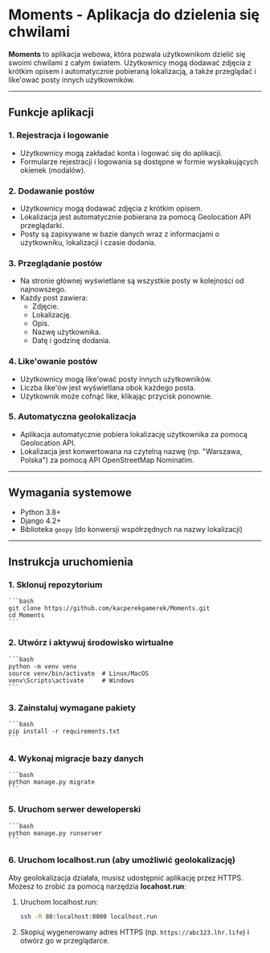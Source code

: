 # Moments - Aplikacja do dzielenia się chwilami

**Moments** to aplikacja webowa, która pozwala użytkownikom dzielić się swoimi chwilami z całym światem. Użytkownicy mogą dodawać zdjęcia z krótkim opisem i automatycznie pobieraną lokalizacją, a także przeglądać i like'ować posty innych użytkowników.

---

## Funkcje aplikacji

### 1. **Rejestracja i logowanie**
- Użytkownicy mogą zakładać konta i logować się do aplikacji.
- Formularze rejestracji i logowania są dostępne w formie wyskakujących okienek (modalów).

### 2. **Dodawanie postów**
- Użytkownicy mogą dodawać zdjęcia z krótkim opisem.
- Lokalizacja jest automatycznie pobierana za pomocą Geolocation API przeglądarki.
- Posty są zapisywane w bazie danych wraz z informacjami o użytkowniku, lokalizacji i czasie dodania.

### 3. **Przeglądanie postów**
- Na stronie głównej wyświetlane są wszystkie posty w kolejności od najnowszego.
- Każdy post zawiera:
  - Zdjęcie.
  - Lokalizację.
  - Opis.
  - Nazwę użytkownika.
  - Datę i godzinę dodania.

### 4. **Like'owanie postów**
- Użytkownicy mogą like'ować posty innych użytkowników.
- Liczba like'ów jest wyświetlana obok każdego posta.
- Użytkownik może cofnąć like, klikając przycisk ponownie.

### 5. **Automatyczna geolokalizacja**
- Aplikacja automatycznie pobiera lokalizację użytkownika za pomocą Geolocation API.
- Lokalizacja jest konwertowana na czytelną nazwę (np. "Warszawa, Polska") za pomocą API OpenStreetMap Nominatim.

---

## Wymagania systemowe

- Python 3.8+
- Django 4.2+
- Biblioteka `geopy` (do konwersji współrzędnych na nazwy lokalizacji)

---

## Instrukcja uruchomienia

### 1. Sklonuj repozytorium

    ```bash
    git clone https://github.com/kacperekgamerek/Moments.git
    cd Moments
    ```
    
### 2. Utwórz i aktywuj środowisko wirtualne

    ```bash
    python -m venv venv
    source venv/bin/activate  # Linux/MacOS
    venv\Scripts\activate     # Windows
    ```

### 3. Zainstaluj wymagane pakiety

    ```bash
    pip install -r requirements.txt
    ```

### 4. Wykonaj migracje bazy danych

    ```bash
    python manage.py migrate
    ```

### 5. Uruchom serwer deweloperski

    ```bash
    python manage.py runserver
    ```

### 6. Uruchom localhost.run (aby umożliwić geolokalizację)
Aby geolokalizacja działała, musisz udostępnić aplikację przez HTTPS. Możesz to zrobić za pomocą narzędzia **locahost.run**:
1. Uruchom localhost.run:

    ```bash
    ssh -R 80:localhost:8000 localhost.run
    ```

2. Skopiuj wygenerowany adres HTTPS (np. `https://abc123.lhr.life`) i otwórz go w przeglądarce.
 
